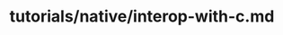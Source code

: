 ---
title: tutorials/native/interop-with-c.md
showAuthorInfo: false
redirect_path: https://kotlinlang.org/docs/tutorials/native/curl
---